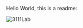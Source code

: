 Hello World, this is a readme: 

![3111Lab](https://github.com/user-attachments/assets/43c33681-c704-49cd-9cff-9fa61a2822a3)



